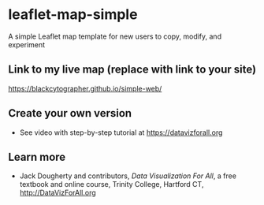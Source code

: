 # leaflet-map-simple
A simple Leaflet map template for new users to copy, modify, and experiment

## Link to my live map (replace with link to your site)

https://blackcytographer.github.io/simple-web/

## Create your own version
- See video with step-by-step tutorial at https://datavizforall.org

## Learn more
- Jack Dougherty and contributors, *Data Visualization For All*, a free textbook and online course, Trinity College, Hartford CT, http://DataVizForAll.org
